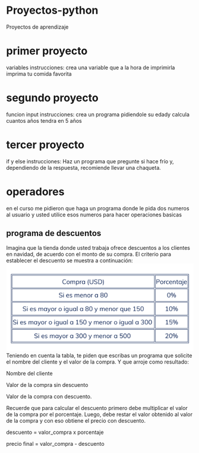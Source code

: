 # Proyectos-python
Proyectos de aprendizaje
# primer proyecto
variables
instrucciones: crea una variable que a la hora de imprimirla imprima tu comida favorita
# segundo proyecto
funcion input
instrucciones: crea un programa pidiendole su edady calcula cuantos años tendra en 5 años
# tercer proyecto
if y else
instrucciones: Haz un programa que pregunte si hace frío y, dependiendo de la respuesta, recomiende llevar una chaqueta.
# operadores
en el curso me pidieron que haga un programa donde le pida dos numeros al usuario
y usted utilice esos numeros para hacer operaciones basicas
## programa de descuentos
Imagina que la tienda donde usted trabaja ofrece descuentos a los clientes en navidad, de acuerdo con el monto de su compra. El criterio para establecer el descuento se muestra a continuación:
![imagen de tabla](image.png)
Teniendo en cuenta la tabla, te piden que escribas un programa que solicite el nombre del cliente y el valor de la compra. Y que arroje como resultado: 

Nombre del cliente

Valor de la compra sin descuento

Valor de la compra con descuento.

 

Recuerde que para calcular el descuento primero debe multiplicar el valor de la compra por el porcentaje. Luego, debe restar el valor obtenido al valor de la compra y con eso obtiene el precio con descuento.

descuento = valor_compra x porcentaje

precio final = valor_compra - descuento
